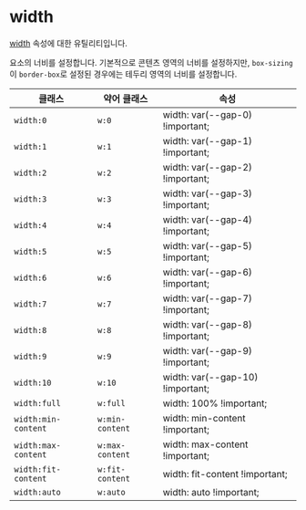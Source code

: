 # width

[width](https://developer.mozilla.org/en-US/docs/Web/CSS/width) 속성에 대한 유틸리티입니다.

요소의 너비를 설정합니다. 기본적으로 콘텐츠 영역의 너비를 설정하지만, <code>box-sizing</code>이 <code>border-box</code>로 설정된 경우에는 테두리 영역의 너비를 설정합니다.

<table>
  <thead>
    <tr>
      <th scope="col">클래스</th>
      <th scope="col">약어 클래스</th>
      <th scope="col">속성</th>
    </tr>
  </thead>
  <tbody>
  <tr>
  <td><code>width:0</code></td>
  <td><code>w:0</code></td>
  <td><span class="code">width: var(--gap-0) !important;</span></td>
</tr>
<tr>
  <td><code>width:1</code></td>
  <td><code>w:1</code></td>
  <td><span class="code">width: var(--gap-1) !important;</span></td>
</tr>
<tr>
  <td><code>width:2</code></td>
  <td><code>w:2</code></td>
  <td><span class="code">width: var(--gap-2) !important;</span></td>
</tr>
<tr>
  <td><code>width:3</code></td>
  <td><code>w:3</code></td>
  <td><span class="code">width: var(--gap-3) !important;</span></td>
</tr>
<tr>
  <td><code>width:4</code></td>
  <td><code>w:4</code></td>
  <td><span class="code">width: var(--gap-4) !important;</span></td>
</tr>
<tr>
  <td><code>width:5</code></td>
  <td><code>w:5</code></td>
  <td><span class="code">width: var(--gap-5) !important;</span></td>
</tr>
<tr>
  <td><code>width:6</code></td>
  <td><code>w:6</code></td>
  <td><span class="code">width: var(--gap-6) !important;</span></td>
</tr>
<tr>
  <td><code>width:7</code></td>
  <td><code>w:7</code></td>
  <td><span class="code">width: var(--gap-7) !important;</span></td>
</tr>
<tr>
  <td><code>width:8</code></td>
  <td><code>w:8</code></td>
  <td><span class="code">width: var(--gap-8) !important;</span></td>
</tr>
<tr>
  <td><code>width:9</code></td>
  <td><code>w:9</code></td>
  <td><span class="code">width: var(--gap-9) !important;</span></td>
</tr>
<tr>
  <td><code>width:10</code></td>
  <td><code>w:10</code></td>
  <td><span class="code">width: var(--gap-10) !important;</span></td>
</tr>
<tr>
  <td><code>width:full</code></td>
  <td><code>w:full</code></td>
  <td><span class="code">width: 100% !important;</span></td>
</tr>
<tr>
  <td><code>width:min-content</code></td>
  <td><code>w:min-content</code></td>
  <td><span class="code">width: min-content !important;</span></td>
</tr>
<tr>
  <td><code>width:max-content</code></td>
  <td><code>w:max-content</code></td>
  <td><span class="code">width: max-content !important;</span></td>
</tr>
<tr>
  <td><code>width:fit-content</code></td>
  <td><code>w:fit-content</code></td>
  <td><span class="code">width: fit-content !important;</span></td>
</tr>
<tr>
  <td><code>width:auto</code></td>
  <td><code>w:auto</code></td>
  <td><span class="code">width: auto !important;</span></td>
</tr>

  </tbody>

</table>

